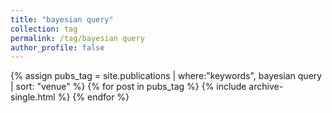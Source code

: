 ```yaml
---
title: "bayesian query"
collection: tag
permalink: /tag/bayesian query
author_profile: false
---
```

{% assign pubs_tag = site.publications | where:"keywords", bayesian query | sort: "venue" %}
{% for post in pubs_tag %}
  {% include archive-single.html %}
{% endfor %}